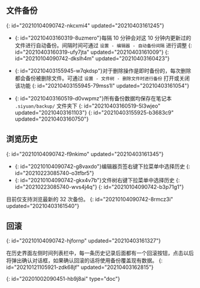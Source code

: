 ## 文件备份
{: id="20210104090742-nkcxmi4" updated="20210403161245"}

* {: id="20210403160319-8uzmero"}每隔 10 分钟会对这 10 分钟内更新过的文件进行自动备份。间隔时间可通过 `设置 - 编辑器 - 自动备份间隔` 进行调整
  {: id="20210403160319-ufy7jta" updated="20210403161009"}
{: id="20210104090742-dkslh4m" updated="20210403160423"}

* {: id="20210403155945-w7qkdsp"}对于删除操作是即时备份的，每次删除都会备份被删除文件。可通过 `设置 - 文件树 - 删除文件时进行备份` 打开或关闭该功能
  {: id="20210403155945-79mss1l" updated="20210403161054"}
* {: id="20210403160519-d0vwpmz"}所有备份数据均保存在笔记本 `.siyuan/backup/` 文件夹下
  {: id="20210403160519-5l3wjeo" updated="20210403161103"}
{: id="20210403155925-b3683c9" updated="20210403160750"}

## 浏览历史
{: id="20210104090742-f9nkimo" updated="20210403161345"}

* {: id="20210104090742-g8vaxdo"}编辑器页签右键下拉菜单中选择历史
  {: id="20210223085740-o3tfbr5"}
* {: id="20210104090742-gkx4v7b"}文件树右键下拉菜单中选择历史
  {: id="20210223085740-wvs4j4q"}
{: id="20210104090742-b3p71g1"}

目前仅支持浏览最新的 32 次备份。
{: id="20210104090742-8rmcz3i" updated="20210403161540"}

## 回滚
{: id="20210104090742-hjfornp" updated="20210403161327"}

在历史界面左侧时间列表栏中，每一条历史记录后面都有一个回滚按钮，点击以后将弹出确认对话框，如果确认回滚的话将使用备份覆盖现有数据。
{: id="20210121105921-zdk68jf" updated="20210403162815"}


{: id="20201002090451-hb9j8ai" type="doc"}

